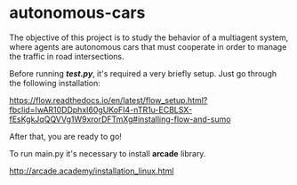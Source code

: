 # autonomous-cars

The objective of this project is to study the behavior of a
multiagent system, where agents are autonomous cars that must
cooperate in order to manage the traffic in road intersections.



Before running _**test.py**_, it's required a very briefly setup.
Just go through the following installation:

https://flow.readthedocs.io/en/latest/flow_setup.html?fbclid=IwAR10DDphxI60gUKoFI4-nTR1u-ECBLSX-fEsKgkJqQQVVg1W9xrorDFTmXg#installing-flow-and-sumo

After that, you are ready to go!


To run main.py it's necessary to install **arcade** library.

http://arcade.academy/installation_linux.html
